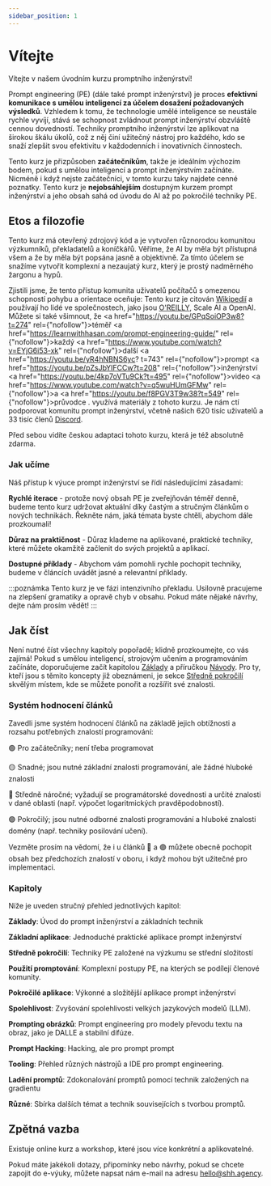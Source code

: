 ```yaml
---
sidebar_position: 1
---
```


# Vítejte

Vítejte v našem úvodním kurzu promptního inženýrství!

Prompt engineering (PE) (dále také prompt inženýrství) je proces **efektivní komunikace s umělou inteligencí za účelem dosažení požadovaných výsledků**. Vzhledem k tomu, že technologie umělé inteligence se neustále rychle vyvíjí, stává se schopnost zvládnout prompt inženýrství obzvláště cennou dovedností. Techniky promptního inženýrství lze aplikovat na širokou škálu úkolů, což z něj činí užitečný nástroj pro každého, kdo se snaží zlepšit svou efektivitu v každodenních i inovativních činnostech.

Tento kurz je přizpůsoben **začátečníkům**, takže je ideálním výchozím bodem, pokud s umělou inteligencí a prompt inženýrstvím začínáte. Nicméně i když nejste začátečníci, v tomto kurzu taky najdete cenné poznatky. Tento kurz je **nejobsáhlejším** dostupným kurzem prompt inženýrství a jeho obsah sahá od úvodu do AI až po pokročilé techniky PE.

## Etos a filozofie

Tento kurz má otevřený zdrojový kód a je vytvořen různorodou komunitou výzkumníků, překladatelů a koníčkářů. Věříme, že AI by měla být přístupná všem a že by měla být popsána jasně a objektivně. Za tímto účelem se snažíme vytvořit komplexní a nezaujatý kurz, který je prostý nadměrného žargonu a hypů.

Zjistili jsme, že tento přístup komunita uživatelů počítačů s omezenou schopností pohybu a orientace oceňuje: Tento kurz je citován [Wikipedií](https://en.wikipedia.org/wiki/Prompt_engineering#cite_ref-15) a používají ho lidé ve společnostech, jako jsou [O'REILLY](https://learning.oreilly.com/live-events/prompt-engineering-for-generating-ai-art-and-text/0636920084340/0636920084339/), Scale AI a OpenAI. Můžete si také všimnout, že <a href="https://youtu.be/GPqSoiOP3w8?t=274" rel={"nofollow"}>téměř </a><a href="https://learnwithhasan.com/prompt-engineering-guide/" rel={"nofollow"}>každý </a><a href="https://www.youtube.com/watch?v=EYjG6i53-xk" rel={"nofollow"}>další </a> <a href="https://youtu.be/yR4hNBNS6yc? t=743" rel={"nofollow"}>prompt </a> <a href="https://youtu.be/pZsJbYIFCCw?t=208" rel={"nofollow"}>inženýrství </a> <a href="https://youtu.be/4kp7oVTu9Ck?t=495" rel={"nofollow"}>video </a> <a href="https://www.youtube.com/watch?v=q5wuHUmGFMw" rel={"nofollow"}>a </a> <a href="https://youtu.be/f8PGV3T9w38?t=549" rel={"nofollow"}>průvodce </a>.
využívá materiály z tohoto kurzu. Je nám ctí podporovat komunitu prompt inženýrství, včetně našich 620 tisíc uživatelů a 33 tisíc členů [Discord](https://discord.gg/learn-prompting).

Před sebou vidíte českou adaptaci tohoto kurzu, která je též absolutně zdarma.

### Jak učíme

Náš přístup k výuce prompt inženýrství se řídí následujícími zásadami:

**Rychlé iterace** - protože nový obsah PE je zveřejňován téměř denně, budeme tento kurz udržovat aktuální díky častým a stručným článkům o nových technikách. Řekněte nám, jaká témata byste chtěli, abychom dále prozkoumali!

**Důraz na praktičnost** - Důraz klademe na aplikované, praktické techniky, které můžete okamžitě začlenit do svých projektů a aplikací.

**Dostupné příklady** - Abychom vám pomohli rychle pochopit techniky, budeme v článcích uvádět jasné a relevantní příklady.

:::poznámka
Tento kurz je ve fázi intenzivního překladu. Usilovně pracujeme na zlepšení gramatiky a opravě chyb v obsahu. Pokud máte nějaké návrhy, dejte nám prosím vědět!
:::

## Jak číst

Není nutné číst všechny kapitoly popořadě; klidně prozkoumejte, co vás zajímá! Pokud s umělou inteligencí, strojovým učením a programováním začínáte, doporučujeme začít kapitolou [Základy](/Learn_Prompting_CAI/docs/category/-základy) a příručkou [Návody](/Learn_Prompting_CAI/docs/basics/intro). Pro ty, kteří jsou s těmito koncepty již obeznámeni, je sekce [Středně pokročilí](/Learn_Prompting_CAI/docs/category/%EF%B8%8F-středně-pokročilý) skvělým místem, kde se můžete ponořit a rozšířit své znalosti.

### Systém hodnocení článků

Zavedli jsme systém hodnocení článků na základě jejich obtížnosti a rozsahu potřebných znalostí programování:

🟢 Pro začátečníky; není třeba programovat

🟡 Snadné; jsou nutné základní znalosti programování, ale žádné hluboké znalosti

🔴 Středně náročné; vyžadují se programátorské dovednosti a určité znalosti v dané oblasti (např. výpočet logaritmických pravděpodobností).

🟣 Pokročilý; jsou nutné odborné znalosti programování a hluboké znalosti domény (např. techniky posilování učení).

Vezměte prosím na vědomí, že i u článků 🔴 a 🟣 můžete obecně pochopit obsah bez předchozích znalostí v oboru, i když mohou být užitečné pro implementaci.

### Kapitoly

Níže je uveden stručný přehled jednotlivých kapitol:

**Základy**: Úvod do prompt inženýrství a základních technik

**Základní aplikace**: Jednoduché praktické aplikace prompt inženýrství

**Středně pokročilí**: Techniky PE založené na výzkumu se střední složitostí

**Použití promptování**: Komplexní postupy PE, na kterých se podílejí členové komunity.

**Pokročilé aplikace**: Výkonné a složitější aplikace prompt inženýrství

**Spolehlivost**: Zvyšování spolehlivosti velkých jazykových modelů (LLM).

**Prompting obrázků**: Prompt engineering pro modely převodu textu na obraz, jako je DALLE a stabilní difúze.

**Prompt Hacking**: Hacking, ale pro prompt prompt

**Tooling**: Přehled různých nástrojů a IDE pro prompt engineering.

**Ladění promptů**: Zdokonalování promptů pomocí technik založených na gradientu

**Různé**: Sbírka dalších témat a technik souvisejících s tvorbou promptů.

## Zpětná vazba

Existuje online kurz a workshop, které jsou více konkrétní a aplikovatelné.

Pokud máte jakékoli dotazy, připomínky nebo návrhy, pokud se chcete zapojit do e-výuky, můžete napsat nám e-mail na adresu [hello@shh.agency](mailto:hello@shh.agency).
